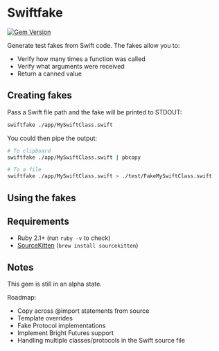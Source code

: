# Swiftfake

[![Gem Version](https://badge.fury.io/rb/swiftfake.svg)](https://badge.fury.io/rb/swiftfake)

Generate test fakes from Swift code. The fakes allow you to:

- Verify how many times a function was called
- Verify what arguments were received
- Return a canned value

## Creating fakes

Pass a Swift file path and the fake will be printed to STDOUT:

```bash
swiftfake ./app/MySwiftClass.swift
```

You could then pipe the output:

```bash
# To clipboard
swiftfake ./app/MySwiftClass.swift | pbcopy

# To a file
swiftfake ./app/MySwiftClass.swift > ./test/FakeMySwiftClass.swift
```

## Using the fakes




## Requirements

- Ruby 2.1+ (run `ruby -v` to check)
- [SourceKitten](https://github.com/jpsim/SourceKitten) (`brew install sourcekitten`)

## Notes

This gem is still in an alpha state.

Roadmap:

- Copy across @import statements from source
- Template overrides
- Fake Protocol implementations
- Implement Bright Futures support
- Handling multiple classes/protocols in the Swift source file
